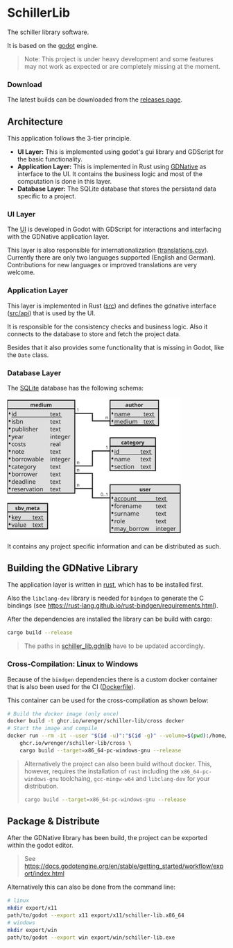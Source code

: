 # SchillerLib

The schiller library software.

It is based on the [godot](https://godotengine.org/) engine.

> Note: This project is under heavy development and some features may not work
> as expected or are completely missing at the moment.

### Download

The latest builds can be downloaded from the [releases page](https://github.com/wrenger/schiller-lib/releases/latest).


## Architecture

This application follows the 3-tier principle.

* **UI Layer:** This is implemented using godot's gui library and GDScript for the basic functionality.
* **Application Layer:** This is implemented in Rust using
[GDNative](https://docs.godotengine.org/en/stable/tutorials/plugins/gdnative/index.html) as interface to the UI.
It contains the business logic and most of the computation is done in this layer.
* **Database Layer:** The SQLite database that stores the persistand data specific to a project.

### UI Layer

The [UI](ui) is developed in Godot with GDScript for interactions and
interfacing with the GDNative application layer.

This layer is also responsible for internationalization
([translations.csv](translations/translations.csv)).
Currently there are only two languages supported (English and German).
Contributions for new languages or improved translations are very welcome.

### Application Layer

This layer is implemented in Rust ([src](src)) and defines the gdnative
interface ([src/api](src/api)) that is used by the UI.

It is responsible for the consistency checks and business logic.
Also it connects to the database to store and fetch the project data.

Besides that it also provides some functionality that is missing in Godot,
like the `Date` class.

### Database Layer

The [SQLite](https://sqlite.org/index.html) database has the following schema:

<img src="images/sbv_db.svg" alt="Database Schema" width=400 />

It contains any project specific information and can be distributed as such.


## Building the GDNative Library

The application layer is written in [rust](https://www.rust-lang.org/), which
has to be installed first.

Also the `libclang-dev` library is needed for `bindgen` to generate the C bindings
(see https://rust-lang.github.io/rust-bindgen/requirements.html).

After the dependencies are installed the library can be build with cargo:
```bash
cargo build --release
```

> The paths in [schiller_lib.gdnlib](lib/schiller_lib.gdnlib) have to be updated accordingly.

### Cross-Compilation: Linux to Windows

Because of the `bindgen` dependencies there is a custom docker container that
is also been used for the CI ([Dockerfile](docker/Dockerfile)).

This container can be used for the cross-compilation as shown below:

```bash
# Build the docker image (only once)
docker build -t ghcr.io/wrenger/schiller-lib/cross docker
# Start the image and compile
docker run --rm -it --user "$(id -u)":"$(id -g)" --volume=$(pwd):/home/docker/project -w /home/docker/project \
    ghcr.io/wrenger/schiller-lib/cross \
    cargo build --target=x86_64-pc-windows-gnu --release
```

> Alternatively the project can also been build without docker.
> This, however, requires the installation of `rust` including the `x86_64-pc-windows-gnu` toolchaing,
> `gcc-mingw-w64` and `libclang-dev` for your distribution.
>
> ```bash
> cargo build --target=x86_64-pc-windows-gnu --release
> ```


## Package & Distribute

After the GDNative library has been build, the project can be exported within the godot editor.

> See https://docs.godotengine.org/en/stable/getting_started/workflow/export/index.html

Alternatively this can also be done from the command line:
```bash
# linux
mkdir export/x11
path/to/godot --export x11 export/x11/schiller-lib.x86_64
# windows
mkdir export/win
path/to/godot --export win export/win/schiller-lib.exe
```
